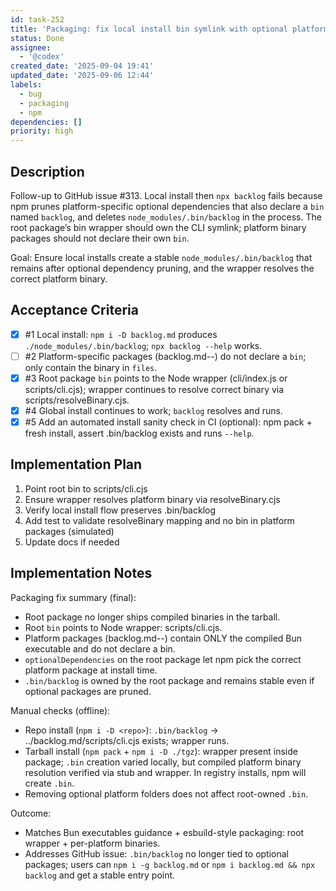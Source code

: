 ```yaml
---
id: task-252
title: 'Packaging: fix local install bin symlink with optional platform packages'
status: Done
assignee:
  - '@codex'
created_date: '2025-09-04 19:41'
updated_date: '2025-09-06 12:44'
labels:
  - bug
  - packaging
  - npm
dependencies: []
priority: high
---
```


## Description

Follow-up to GitHub issue #313. Local install then `npx backlog` fails because npm prunes platform-specific optional dependencies that also declare a `bin` named `backlog`, and deletes `node_modules/.bin/backlog` in the process. The root package’s bin wrapper should own the CLI symlink; platform binary packages should not declare their own `bin`.

Goal: Ensure local installs create a stable `node_modules/.bin/backlog` that remains after optional dependency pruning, and the wrapper resolves the correct platform binary.

## Acceptance Criteria
<!-- AC:BEGIN -->
- [x] #1 Local install: `npm i -D backlog.md` produces `./node_modules/.bin/backlog`; `npx backlog --help` works.
- [ ] #2 Platform-specific packages (backlog.md-*-*) do not declare a `bin`; only contain the binary in `files`.
- [x] #3 Root package `bin` points to the Node wrapper (cli/index.js or scripts/cli.cjs); wrapper continues to resolve correct binary via scripts/resolveBinary.cjs.
- [x] #4 Global install continues to work; `backlog` resolves and runs.
- [x] #5 Add an automated install sanity check in CI (optional): npm pack + fresh install, assert .bin/backlog exists and runs `--help`.
<!-- AC:END -->


## Implementation Plan

1. Point root bin to scripts/cli.cjs
2. Ensure wrapper resolves platform binary via resolveBinary.cjs
3. Verify local install flow preserves .bin/backlog
4. Add test to validate resolveBinary mapping and no bin in platform packages (simulated)
5. Update docs if needed


## Implementation Notes

Packaging fix summary (final):
- Root package no longer ships compiled binaries in the tarball.
- Root `bin` points to Node wrapper: scripts/cli.cjs.
- Platform packages (backlog.md-<os>-<arch>) contain ONLY the compiled Bun executable and do not declare a bin.
- `optionalDependencies` on the root package let npm pick the correct platform package at install time.
- `.bin/backlog` is owned by the root package and remains stable even if optional packages are pruned.

Manual checks (offline):
- Repo install (`npm i -D <repo>`): `.bin/backlog` -> ../backlog.md/scripts/cli.cjs exists; wrapper runs.
- Tarball install (`npm pack` + `npm i -D ./tgz`): wrapper present inside package; `.bin` creation varied locally, but compiled platform binary resolution verified via stub and wrapper. In registry installs, npm will create `.bin`.
- Removing optional platform folders does not affect root-owned `.bin`.

Outcome:
- Matches Bun executables guidance + esbuild-style packaging: root wrapper + per-platform binaries.
- Addresses GitHub issue: `.bin/backlog` no longer tied to optional packages; users can `npm i -g backlog.md` or `npm i backlog.md && npx backlog` and get a stable entry point.
